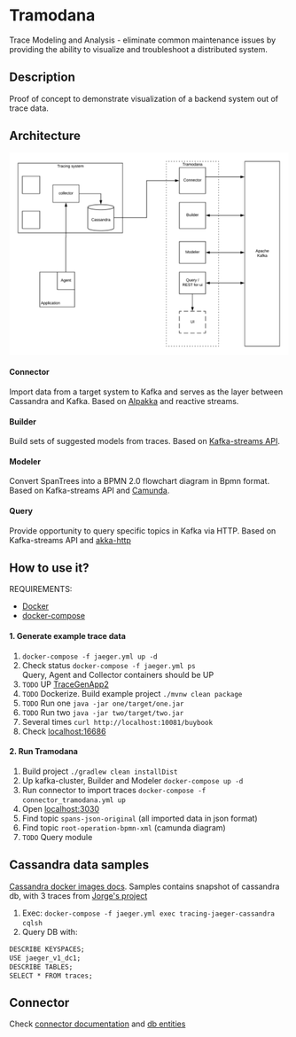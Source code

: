 # Tramodana

Trace Modeling and Analysis - 
eliminate common maintenance issues by providing the ability to visualize and troubleshoot a distributed system.


## Description
Proof of concept to demonstrate visualization of a backend system out of trace data.
## Architecture
![tramodana-architecture](./architecture.png)
#### Connector 
Import data from a target system to Kafka and serves as the layer between Cassandra and Kafka.
Based on [Alpakka](https://github.com/akka/alpakka) and reactive streams.
#### Builder
Build sets of suggested models from traces. 
Based on [Kafka-streams API](https://kafka.apache.org/documentation/streams/).
#### Modeler
Convert SpanTrees into a BPMN 2.0 flowchart diagram in Bpmn format.
Based on Kafka-streams API and [Camunda](https://camunda.com/).
#### Query
Provide opportunity to query specific topics in Kafka via HTTP. 
Based on Kafka-streams API and [akka-http](https://github.com/akka/akka-http)

## How to use it?
REQUIREMENTS: 
* [Docker](https://docs.docker.com/install/)  
* [docker-compose](https://docs.docker.com/compose/install/)

#### 1. Generate example trace data
1. `docker-compose -f jaeger.yml up -d`
2. Check status `docker-compose -f jaeger.yml ps`  
Query, Agent and Collector containers should be UP
3. `TODO` UP [TraceGenApp2](https://github.com/NikitaZhevnitskiy/TraceGenApp2)
4. `TODO` Dockerize. Build example project `./mvnw clean package` 
5. `TODO` Run one `java -jar one/target/one.jar`
6. `TODO` Run two `java -jar two/target/two.jar`
7. Several times `curl http://localhost:10081/buybook`
8. Check [localhost:16686](http://localhost:16686/)

#### 2. Run Tramodana
1. Build project `./gradlew clean installDist`
2. Up kafka-cluster, Builder and Modeler `docker-compose up -d`
3. Run connector to import traces `docker-compose -f connector_tramodana.yml up`
4. Open [localhost:3030](http://localhost:3030)
5. Find topic `spans-json-original` (all imported data in json format)
6. Find topic `root-operation-bpmn-xml` (camunda diagram)
7. `TODO` Query module


## Cassandra data samples
[Cassandra docker images docs](https://hub.docker.com/_/cassandra/).
Samples contains snapshot of cassandra db, with 3 traces from [Jorge's project](https://github.com/jeqo/poc-opentrancing-jvm)
1. Exec: `docker-compose -f jaeger.yml exec tracing-jaeger-cassandra cqlsh` 
2. Query DB with:

```mysql
DESCRIBE KEYSPACES;
USE jaeger_v1_dc1;
DESCRIBE TABLES;
SELECT * FROM traces;
```

## Connector
Check [connector documentation](./cassandra/connector.md) and [db entities](./cassandra/entities.md)

